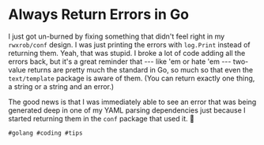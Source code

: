 # Always Return Errors in Go

I just got un-burned by fixing something that didn't feel right in my
`rwxrob/conf` design. I was just printing the errors with `log.Print`
instead of returning them. Yeah, that was stupid. I broke a lot of code
adding all the errors back, but it's a great reminder that --- like 'em
or hate 'em --- two-value returns are pretty much the standard in Go, so
much so that even the `text/template` package is aware of them. (You can
return exactly one thing, a string or a string and an error.)

The good news is that I was immediately able to see an error that was
being generated deep in one of my YAML parsing dependencies just because
I started returning them in the `conf` package that used it. 🤦

    #golang #coding #tips
